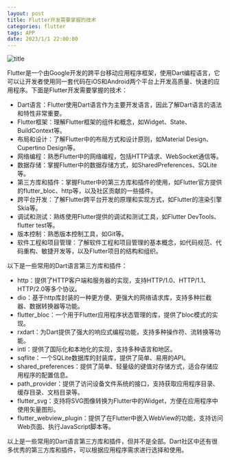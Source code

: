 ```yaml
---
layout: post
title: Flutter开发需要掌握的技术
categories: flutter 
tags: APP
date: 2023/1/1 22:00:00
---
```


![title](https://image.sideproject.cn/titlex/titlex_239.jpg)

Flutter是一个由Google开发的跨平台移动应用程序框架，使用Dart编程语言，它可以让开发者使用同一套代码在iOS和Android两个平台上开发高质量、快速的应用程序。下面是Flutter开发需要掌握的技术：

- Dart语言：Flutter使用Dart语言作为主要开发语言，因此了解Dart语言的语法和特性非常重要。
- Flutter框架：理解Flutter框架的组件和概念，如Widget、State、BuildContext等。
- 布局和设计：了解Flutter中的布局方式和设计原则，如Material Design、Cupertino Design等。
- 网络编程：熟悉Flutter中的网络编程，包括HTTP请求、WebSocket通信等。
- 数据存储：掌握Flutter中的数据存储方式，如SharedPreferences、SQLite等。
- 第三方库和插件：掌握Flutter中的第三方库和插件的使用，如Flutter官方提供的flutter_bloc、http等，以及社区贡献的一些插件。
- 跨平台开发：了解Flutter跨平台开发的原理和实现方式，如Flutter的渲染引擎Skia等。
- 调试和测试：熟练使用Flutter提供的调试和测试工具，如Flutter DevTools、flutter test等。
- 版本控制：熟悉版本控制工具，如Git等。
- 软件工程和项目管理：了解软件工程和项目管理的基本概念，如代码规范、代码重构、敏捷开发等，以及Flutter项目的结构和组织。

以下是一些常用的Dart语言第三方库和插件：

- http：提供了HTTP客户端和服务器的实现，支持HTTP/1.0、HTTP/1.1、HTTP/2.0等多个协议。
- dio：基于http库封装的一种更方便、更强大的网络请求库，支持多种拦截器、数据转换器等功能。
- flutter_bloc：一个用于Flutter应用程序状态管理的库，提供了bloc模式的实现。
- rxdart：为Dart提供了强大的响应式编程功能，支持多种操作符、流转换等功能。
- intl：提供了国际化和本地化的实现，支持多种语言和地区。
- sqflite：一个SQLite数据库的封装库，提供了简单、易用的API。
- shared_preferences：提供了简单、轻量级的键值对存储方式，适合存储应用程序的配置信息。
- path_provider：提供了访问设备文件系统的接口，支持获取应用程序目录、缓存目录、文档目录等。
- flutter_svg：支持将SVG图像转换为Flutter中的Widget，方便在应用程序中使用矢量图形。
- flutter_webview_plugin：提供了在Flutter中嵌入WebView的功能，支持访问Web页面、执行JavaScript脚本等。

以上是一些常用的Dart语言第三方库和插件，但并不是全部。Dart社区中还有很多优秀的第三方库和插件，可以根据应用程序需求进行选择和使用。